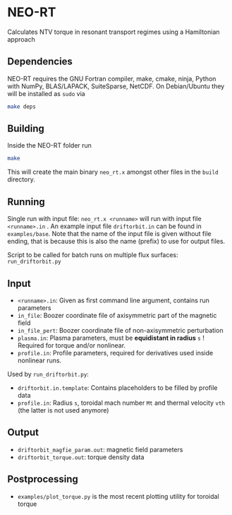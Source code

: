 # NEO-RT
Calculates NTV torque in resonant transport regimes using a Hamiltonian approach

## Dependencies
NEO-RT requires the GNU Fortran compiler, make, cmake, ninja, Python with NumPy, 
BLAS/LAPACK, SuiteSparse, NetCDF. On Debian/Ubuntu they will be installed as `sudo`
via
```bash
make deps
```

## Building
Inside the NEO-RT folder run
```bash
make
```
This will create the main binary `neo_rt.x` amongst other files in the `build`
directory.

## Running

Single run with input file: `neo_rt.x <runname>` will run with input file `<runname>.in` .
An example input file `driftorbit.in` can be found in `examples/base`.
Note that the name of the input file is given without file ending, that
is because this is also the name (prefix) to use for output files.

Script to be called for batch runs on multiple flux surfaces: `run_driftorbit.py`

## Input
- `<runname>.in`: Given as first command line argument, contains run parameters 
- `in_file`: Boozer coordinate file of axisymmetric part of the magnetic field
- `in_file_pert`: Boozer coordinate file of non-axisymmetric perturbation
- `plasma.in`: Plasma parameters, must be **equidistant in radius** `s` ! Required for torque and/or nonlinear.
- `profile.in`: Profile parameters, required for derivatives used inside nonlinear runs.

Used by `run_driftorbit.py`:

- `driftorbit.in.template`: Contains placeholders to be filled by profile data
- `profile.in`: Radius `s`, toroidal mach number `Mt` and thermal velocity `vth` (the latter is not used anymore)

## Output

* `driftorbit_magfie_param.out`: magnetic field parameters
* `driftorbit_torque.out`: torque density data

## Postprocessing

* `examples/plot_torque.py` is the most recent plotting utility for toroidal torque
